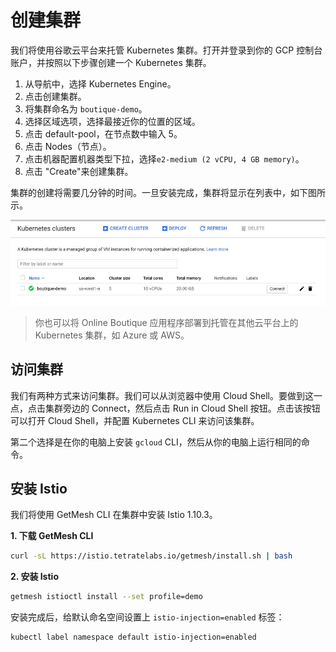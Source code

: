 # 创建集群

我们将使用谷歌云平台来托管 Kubernetes 集群。打开并登录到你的 GCP 控制台账户，并按照以下步骤创建一个 Kubernetes 集群。

1. 从导航中，选择 Kubernetes Engine。
2. 点击创建集群。
3. 将集群命名为 `boutique-demo`。
4. 选择区域选项，选择最接近你的位置的区域。
5. 点击 default-pool，在节点数中输入 5。
6. 点击 Nodes（节点）。
7. 点击机器配置机器类型下拉，选择`e2-medium (2 vCPU, 4 GB memory)`。
8. 点击 "Create"来创建集群。

集群的创建将需要几分钟的时间。一旦安装完成，集群将显示在列表中，如下图所示。

![部署在 GCP 中的 Kubernetes 集群](../images/008i3skNly1gteb2j2o53j30o206jdgb.jpg)

>  你也可以将 Online Boutique 应用程序部署到托管在其他云平台上的 Kubernetes 集群，如 Azure 或 AWS。

## 访问集群

我们有两种方式来访问集群。我们可以从浏览器中使用 Cloud Shell。要做到这一点，点击集群旁边的 Connect，然后点击 Run in Cloud Shell 按钮。点击该按钮可以打开 Cloud Shell，并配置 Kubernetes CLI 来访问该集群。

第二个选择是在你的电脑上安装 `gcloud` CLI，然后从你的电脑上运行相同的命令。

## 安装 Istio

我们将使用 GetMesh CLI 在集群中安装 Istio 1.10.3。

**1. 下载 GetMesh CLI**

```bash
curl -sL https://istio.tetratelabs.io/getmesh/install.sh | bash
```

**2. 安装 Istio**

```bash
getmesh istioctl install --set profile=demo
```

安装完成后，给默认命名空间设置上 `istio-injection=enabled` 标签：

```bash
kubectl label namespace default istio-injection=enabled
```
